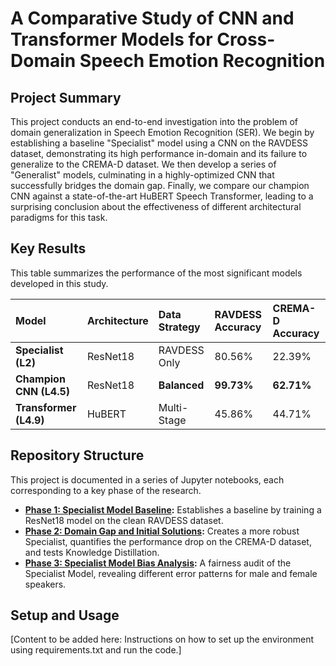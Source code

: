 # A Comparative Study of CNN and Transformer Models for Cross-Domain Speech Emotion Recognition

## Project Summary
This project conducts an end-to-end investigation into the problem of domain generalization in Speech Emotion Recognition (SER). We begin by establishing a baseline "Specialist" model using a CNN on the RAVDESS dataset, demonstrating its high performance in-domain and its failure to generalize to the CREMA-D dataset. We then develop a series of "Generalist" models, culminating in a highly-optimized CNN that successfully bridges the domain gap. Finally, we compare our champion CNN against a state-of-the-art HuBERT Speech Transformer, leading to a surprising conclusion about the effectiveness of different architectural paradigms for this task.

## Key Results
This table summarizes the performance of the most significant models developed in this study.

| Model | Architecture | Data Strategy | RAVDESS Accuracy | CREMA-D Accuracy |
| :--- | :--- | :--- | :--- | :--- |
| **Specialist (L2)** | ResNet18 | RAVDESS Only | 80.56% | 22.39% |
| **Champion CNN (L4.5)**| ResNet18 | **Balanced** | **99.73%** | **62.71%** |
| **Transformer (L4.9)**| HuBERT | Multi-Stage | 45.86% | 44.71% |

## Repository Structure
This project is documented in a series of Jupyter notebooks, each corresponding to a key phase of the research.

* **[Phase 1: Specialist Model Baseline](./notebooks/01_Specialist_Model_Baseline.ipynb):** Establishes a baseline by training a ResNet18 model on the clean RAVDESS dataset.
* **[Phase 2: Domain Gap and Initial Solutions](./notebooks/02_Domain_Gap_and_Initial_Solutions.ipynb):** Creates a more robust Specialist, quantifies the performance drop on the CREMA-D dataset, and tests Knowledge Distillation.
* **[Phase 3: Specialist Model Bias Analysis](./notebooks/03_Specialist_Model_Bias_Analysis.ipynb):** A fairness audit of the Specialist Model, revealing different error patterns for male and female speakers.

## Setup and Usage
[Content to be added here: Instructions on how to set up the environment using requirements.txt and run the code.]
